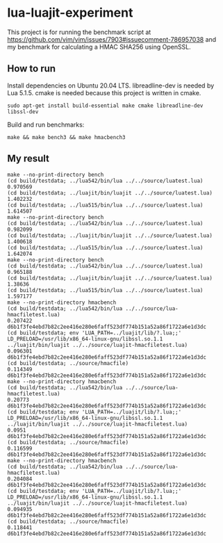 lua-luajit-experiment
=====================

This project is for running the benchmark script at https://github.com/vim/vim/issues/7903#issuecomment-786957038
and my benchmark for calculating a HMAC SHA256 using OpenSSL.

## How to run

Install dependencies on Ubuntu 20.04 LTS.
libreadline-dev is needed by Lua 5.1.5.
cmake is needed because this project is written in cmake.

```
sudo apt-get install build-essential make cmake libreadline-dev libssl-dev
```

Build and run benchmarks:

```
make && make bench3 && make hmacbench3
```

## My result

```
make --no-print-directory bench
(cd build/testdata; ../lua542/bin/lua ../../source/luatest.lua)
0.970569
(cd build/testdata; ../luajit/bin/luajit ../../source/luatest.lua)
1.402232
(cd build/testdata; ../lua515/bin/lua ../../source/luatest.lua)
1.614507
make --no-print-directory bench
(cd build/testdata; ../lua542/bin/lua ../../source/luatest.lua)
0.982099
(cd build/testdata; ../luajit/bin/luajit ../../source/luatest.lua)
1.400618
(cd build/testdata; ../lua515/bin/lua ../../source/luatest.lua)
1.642074
make --no-print-directory bench
(cd build/testdata; ../lua542/bin/lua ../../source/luatest.lua)
0.965188
(cd build/testdata; ../luajit/bin/luajit ../../source/luatest.lua)
1.38636
(cd build/testdata; ../lua515/bin/lua ../../source/luatest.lua)
1.597177
make --no-print-directory hmacbench
(cd build/testdata; ../lua542/bin/lua ../../source/lua-hmacfiletest.lua)
0.207422
d6b1f3fe4ebd7b82c2ee416e280e6faff523df774b151a52a86f1722a6e1d3dc
(cd build/testdata; env 'LUA_PATH=../luajit/lib/?.lua;;' LD_PRELOAD=/usr/lib/x86_64-linux-gnu/libssl.so.1.1 ../luajit/bin/luajit ../../source/luajit-hmacfiletest.lua)
0.096301
d6b1f3fe4ebd7b82c2ee416e280e6faff523df774b151a52a86f1722a6e1d3dc
(cd build/testdata; ../source/hmacfile)
0.114349
d6b1f3fe4ebd7b82c2ee416e280e6faff523df774b151a52a86f1722a6e1d3dc
make --no-print-directory hmacbench
(cd build/testdata; ../lua542/bin/lua ../../source/lua-hmacfiletest.lua)
0.20773
d6b1f3fe4ebd7b82c2ee416e280e6faff523df774b151a52a86f1722a6e1d3dc
(cd build/testdata; env 'LUA_PATH=../luajit/lib/?.lua;;' LD_PRELOAD=/usr/lib/x86_64-linux-gnu/libssl.so.1.1 ../luajit/bin/luajit ../../source/luajit-hmacfiletest.lua)
0.0951
d6b1f3fe4ebd7b82c2ee416e280e6faff523df774b151a52a86f1722a6e1d3dc
(cd build/testdata; ../source/hmacfile)
0.116599
d6b1f3fe4ebd7b82c2ee416e280e6faff523df774b151a52a86f1722a6e1d3dc
make --no-print-directory hmacbench
(cd build/testdata; ../lua542/bin/lua ../../source/lua-hmacfiletest.lua)
0.204084
d6b1f3fe4ebd7b82c2ee416e280e6faff523df774b151a52a86f1722a6e1d3dc
(cd build/testdata; env 'LUA_PATH=../luajit/lib/?.lua;;' LD_PRELOAD=/usr/lib/x86_64-linux-gnu/libssl.so.1.1 ../luajit/bin/luajit ../../source/luajit-hmacfiletest.lua)
0.094935
d6b1f3fe4ebd7b82c2ee416e280e6faff523df774b151a52a86f1722a6e1d3dc
(cd build/testdata; ../source/hmacfile)
0.118441
d6b1f3fe4ebd7b82c2ee416e280e6faff523df774b151a52a86f1722a6e1d3dc
```
